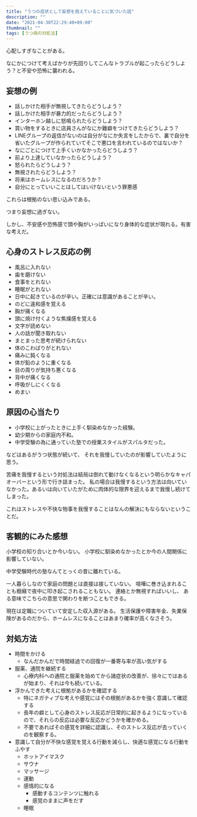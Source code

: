 ```yaml
---
title: "うつの症状として妄想を抱えていることに気づいた話"
description: ""
date: "2021-04-30T22:29:40+09:00"
thumbnail: ""
tags: [うつ病の対処法]
---
```



心配しすぎなことがある。

なにかにつけて考えばかりが先回りしてこんなトラブルが起こったらどうしよう？と不安や恐怖に襲われる。

## 妄想の例
- 話しかけた相手が無視してきたらどうしよう？
- 話しかけた相手が暴力的だったらどうしよう？
- インターホン越しに怒鳴られたらどうしよう？
- 買い物をするときに店員さんがなにか難癖をつけてきたらどうしよう？
- LINEグループの返信がないのは自分がなにか失言をしたからで、裏で自分を省いたグループが作られていてそこで悪口を言われているのではないか？
- なにごとにつけて上手くいかなかったらどうしよう？
- 前より上達していなかったらどうしよう？
- 怒られたらどうしよう？
- 無視されたらどうしよう？
- 将来はホームレスになるのだろうか？
- 自分にとっていいことはしてはいけないという罪悪感

これらは根拠のない思い込みである。

つまり妄想に過ぎない。

しかし、不安感や恐怖感で頭や胸がいっぱいになり身体的な症状が現れる。有害な考えだ。
## 心身のストレス反応の例
- 風呂に入れない
- 歯を磨けない
- 食事をとれない
- 睡眠がとれない
- 日中に起きているのが辛い。正確には意識があることが辛い。
- のどに違和感を覚える
- 胸が痛くなる
- 頭に焼け付くような焦燥感を覚える
- 文字が読めない
- 人の話が聞き取れない
- まとまった思考が続けられない
- 体のこわばりがとれない
- 痛みに鈍くなる
- 体が鉛のように重くなる
- 目の周りが気持ち悪くなる
- 背中が痛くなる
- 呼吸がしにくくなる
- めまい
  

## 原因の心当たり
- 小学校に上がったときに上手く馴染めなかった経験。
- 幼少期からの家庭内不和。
- 中学受験の為に通っていた塾での授業スタイルがスパルタだった。

などはあるがうつ状態が続いて、
それを我慢していたのが影響していたように思う。

苦痛を我慢するという対処法は結局は倒れて動けなくなるという明らかなキャパオーバーという形で行き詰まった。
私の場合は我慢するという方法は向いていなかった。あるいは向いていたがために肉体的な限界を迎えるまで我慢し続けてしまった。

これはストレスや不快な物事を我慢することはなんの解決にもならないということだ。


## 客観的にみた感想
小学校の知り合いとか今いない。
小学校に馴染めなかったとか今の人間関係に影響していない。

中学受験時代の塾なんてとっくの昔に離れている。

一人暮らしなので家庭の問題とは直接は接していない。
喧嘩に巻き込まれることも癇癪で夜中に叩き起こされることもない。
連絡とか無視すればいいし、
ある意味でこちらの意思で関わりを断つこともできる。

現在は定職についていて安定した収入源がある。
生活保護や障害年金、失業保険があるのだから、ホームレスになることはあまり確率が高くなさそう。

## 対処方法
- 時間をかける
  - なんだかんだで時間経過での回復が一番寄与率が高い気がする
- 服薬、通院を継続する
  - 心療内科への通院と服薬を始めてから諸症状の改善が、徐々にではあるが始まり、それは今も続いている。
- 浮かんできた考えに根拠があるかを確認する
  - 特にネガティブな考えや感覚にはその根拠があるかを強く意識して確認する
  - 長年の癖として心身のストレス反応が日常的に起きるようになっているので、それらの反応は必要な反応かどうかを確かめる。
  - 不要であればその感覚を詳細に認識し、そのストレス反応が去っていくのを観察する。
- 意識して自分が不快な感覚を覚える行動を減らし、快適な感覚になる行動をふやす
  - ホットアイマスク
  - サウナ
  - マッサージ
  - 運動
  - 感情的になる
    - 感動するコンテンツに触れる
    - 感覚のままに声をだす
  - 睡眠

